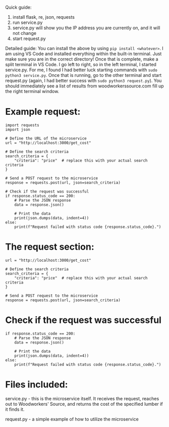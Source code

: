 Quick guide:
1. install flask, re, json, requests
2. run service.py
3. service.py will show you the IP address you are currently on, and it will not change
4. start request.py

Detailed guide:
  You can install the above by using ```pip install <whatever>```. I am using VS Code and installed everything within the 
built-in terminal. Just make sure you are in the correct directory! Once that is complete, make a split terminal in VS Code. I go 
left to right, so in the left terminal, I started service.py. For me, I found I had better luck starting commands with
```sudo python3 service.py```. Once that is running, go to the other terminal and start request.py (again, I had better success with
```sudo python3 request.py```). You should immediately see a list of results from woodworkerssource.com fill up the right terminal
window.

# Example request:
```
import requests
import json

# Define the URL of the microservice
url = "http://localhost:3000/get_cost"

# Define the search criteria
search_criteria = {
    "criteria": "price"  # replace this with your actual search criteria
}

# Send a POST request to the microservice
response = requests.post(url, json=search_criteria)

# Check if the request was successful
if response.status_code == 200:
    # Parse the JSON response
    data = response.json()

    # Print the data
    print(json.dumps(data, indent=4))
else:
    print(f"Request failed with status code {response.status_code}.")
```
# The request section:

```
url = "http://localhost:3000/get_cost"

# Define the search criteria
search_criteria = {
    "criteria": "price"  # replace this with your actual search criteria
}

# Send a POST request to the microservice
response = requests.post(url, json=search_criteria)
```


# Check if the request was successful
```
if response.status_code == 200:
    # Parse the JSON response
    data = response.json()

    # Print the data
    print(json.dumps(data, indent=4))
else:
    print(f"Request failed with status code {response.status_code}.")
```

# Files included: 
service.py - this is the microservice itself. It receives the request, reaches out to Woodworkers' Source,
             and returns the cost of the specified lumber if it finds it.

request.py - a simple example of how to utilize the microservice
                                                                                    
